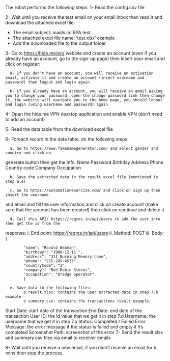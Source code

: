 The robot performs the following steps:
1- Read the config.csv file 

2- Wait until you receive the test email on your email inbox then read it and download the attached
excel file:
- The email subject: maids.cc RPA test
- The attached excel file name: ‘test.xlsx’ example
- Add the downloaded file to the output folder

3- Go to https://hide.me/en/ website and create an account (even if you already have an account,
go to the sign-up page) then insert your email and click on register:

      a- If you don’t have an account, you will receive an activation email, activate it and create an account (insert username and password) then logout and login again 

      b- if you already have an account, you will receive an email asking you to change your password, open the change password link then change it, the website will navigate you to the home page, you should logout and login (using username and password) again

4- Open the hide.me VPN desktop application and enable VPN (don’t need to add an account)

5- Read the data table from the download excel file

6- Foreach record in the data table, do the following steps:

      a. Go to https://www.fakenamegenerator.com/ and select gender and country and click on
generate button then get the info:
Name
Password
Birthday
Address
Phone
Country code
Company
Occupation

      b. Save the extracted data in the result excel file (mentioned in step 6.e)

      c. Go to https://automationexercise.com/ and click on sign up then insert the username
and email and fill the user information and click on create account (make sure that the account has been created) then click on continue and delete it

      d. Call this API: https://reqres.in/api/users to add the user info then get the id from the
response:
            i. End point: https://reqres.in/api/users
            ii. Method: POST
            iii. Body:
            {

            "name": "Ronald Beaman",
            "birthday": "1980-12-11 ",
            "address": "311 Burning Memory Lane",
            "phone": "215-289-4533",
            "countryCode": "1",
            "company": "Red Robin Stores",
            "occupation": "Dredge operator"
            }
            
      e. Save data in the following files:
            o result.xlsx: contains the user extracted date in step 7.b example
            o summary.csv: contains the transactions result example:
Start Date: start date of the transaction
End Date: end date of the transaction
User ID: the id value that we get it in step 7.d
Username: the username that we get it in step 7.a
Status: Completed / Failed
Error Message: the error message if the status is failed and empty it it’s completed
Screenshot Path: screenshot of the error
7- Send the result.xlsx and summary.csv files via email to receiver emails

8- Wait until you receive a new email, if you didn’t receive an email for 5 mins then stop the
process.
